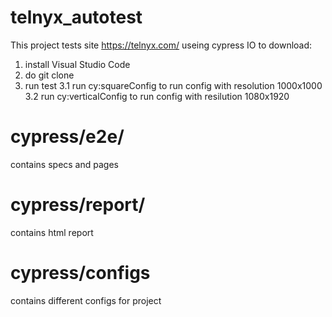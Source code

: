 # telnyx_autotest

This project tests site https://telnyx.com/ useing cypress IO
to download:
1. install Visual Studio Code
2. do git clone
3. run test
 3.1 run cy:squareConfig to run config with resolution 1000x1000
 3.2 run cy:verticalConfig to run config with resilution 1080x1920

# cypress/e2e/
contains specs and pages

# cypress/report/
contains html report

# cypress/configs 
contains different configs for project